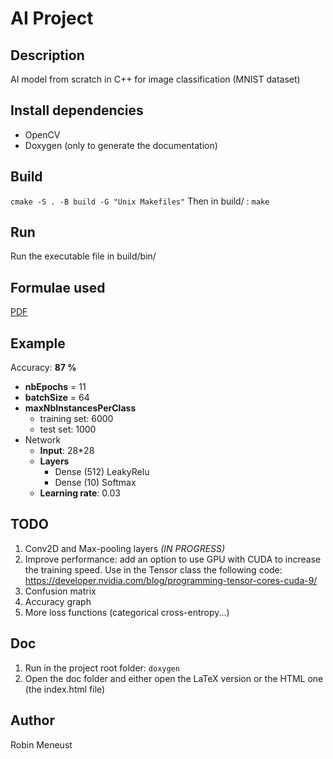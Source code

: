 # AI Project

## Description

AI model from scratch in C++ for image classification (MNIST dataset)

## Install dependencies

- OpenCV
- Doxygen (only to generate the documentation)

## Build
`cmake -S . -B build -G "Unix Makefiles"`
Then in build/ : `make`

## Run

Run the executable file in build/bin/

## Formulae used

[PDF](pdf/AI_Project.pdf)

## Example

Accuracy: **87 %**

- **nbEpochs** = 11
- **batchSize** = 64
- **maxNbInstancesPerClass** 
  - training set: 6000
  - test set: 1000
- Network
  - **Input**: 28*28
  - **Layers**
    - Dense (512) LeakyRelu
    - Dense (10) Softmax
  - **Learning rate**: 0.03

## TODO

1. Conv2D and Max-pooling layers *(IN PROGRESS)*
2. Improve performance: add an option to use GPU with CUDA to increase the training speed. Use in the Tensor class the following code: https://developer.nvidia.com/blog/programming-tensor-cores-cuda-9/
3. Confusion matrix
4. Accuracy graph
5. More loss functions (categorical cross-entropy...)

## Doc

1. Run in the project root folder: `doxygen`
2. Open the doc folder and either open the LaTeX version or the HTML one (the index.html file)

## Author

Robin Meneust